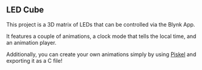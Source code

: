 ## LED Cube 

This project is a 3D matrix of LEDs that can be controlled via the Blynk App. 

It features a couple of animations, a clock mode that tells the local time, and an animation player.

Additionally, you can create your own animations simply by using [Piskel](https://www.piskelapp.com/p/create/sprite) and exporting it as a C file!
